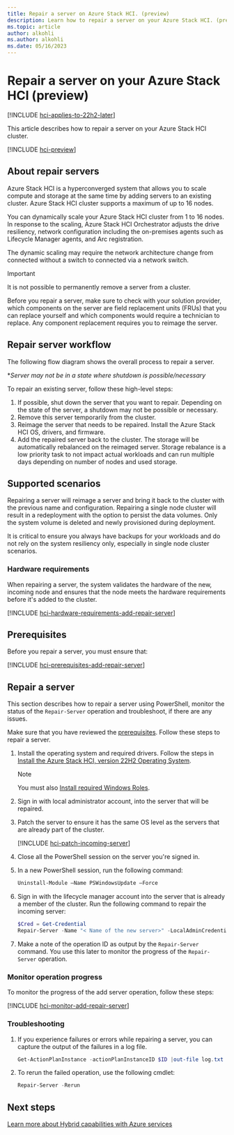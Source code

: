```yaml
---
title: Repair a server on Azure Stack HCI. (preview)
description: Learn how to repair a server on your Azure Stack HCI. (preview)
ms.topic: article
author: alkohli
ms.author: alkohli
ms.date: 05/16/2023
---
```


# Repair a server on your Azure Stack HCI (preview)

[!INCLUDE [hci-applies-to-22h2-later](../../includes/hci-applies-to-22h2-later.md)]

This article describes how to repair a server on your Azure Stack HCI cluster.

[!INCLUDE [hci-preview](../../includes/hci-preview.md)]

## About repair servers

Azure Stack HCI is a hyperconverged system that allows you to scale compute and storage at the same time by adding servers to an existing cluster. Azure Stack HCI cluster supports a maximum of up to 16 nodes.

You can dynamically scale your Azure Stack HCI cluster from 1 to 16 nodes. In response to the scaling, Azure Stack HCI Orchestrator adjusts the drive resiliency, network configuration including the on-premises agents such as Lifecycle Manager agents, and Arc registration.

The dynamic scaling may require the network architecture change from connected without a switch to connected via a network switch.

> [!IMPORTANT]
> It is not possible to permanently remove a server from a cluster.

Before you repair a server, make sure to check with your solution provider, which components on the server are field replacement units (FRUs) that you can replace yourself and which components would require a technician to replace. Any component replacement requires you to reimage the server.

## Repair server workflow

The following flow diagram shows the overall process to repair a server.

<!--![Diagram illustrating the repair server process](media/5c6250989cdee68489da5846900a2494.png)-->

\**Server may not be in a state where shutdown is possible/necessary*

To repair an existing server, follow these high-level steps:

1. If possible, shut down the server that you want to repair. Depending on the state of the server, a shutdown may not be possible or necessary.
1. Remove this server temporarily from the cluster.
1. Reimage the server that needs to be repaired. Install the Azure Stack HCI OS, drivers, and firmware.
1. Add the repaired server back to the cluster. The storage will be automatically rebalanced on the reimaged server. Storage rebalance is a low priority task to not impact actual workloads and can run multiple days depending on number of nodes and used storage.


## Supported scenarios

Repairing a server will reimage a server and bring it back to the cluster with the previous name and configuration. Repairing a single node cluster will result in a redeployment with the option to persist the data volumes. Only the system volume is deleted and newly provisioned during deployment.

It is critical to ensure you always have backups for your workloads and do not rely on the system resiliency only, especially in single node cluster scenarios.

### Hardware requirements

When repairing a server, the system validates the hardware of the new, incoming node and ensures that the node meets the hardware requirements before it's added to the cluster.

[!INCLUDE [hci-hardware-requirements-add-repair-server](../../includes/hci-hardware-requirements-add-repair-server.md)]

## Prerequisites

Before you repair a server, you must ensure that:

[!INCLUDE [hci-prerequisites-add-repair-server](../../includes/hci-prerequisites-add-repair-server.md)]

## Repair a server

This section describes how to repair a server using PowerShell, monitor the status of the `Repair-Server` operation and troubleshoot, if there are any issues.

Make sure that you have reviewed the [prerequisites](#prerequisites). Follow these steps to repair a server.

1. Install the operating system and required drivers. Follow the steps in [Install the Azure Stack HCI, version 22H2 Operating System](../deploy/deployment-tool-install-os.md).

    > [!NOTE]
    > You must also [Install required Windows Roles](../deploy/deployment-tool-install-os.md#install-required-windows-roles).

1. Sign in with local administrator account, into the server that will be repaired.
1. Patch the server to ensure it has the same OS level as the servers that are already part of the cluster.

    [!INCLUDE [hci-patch-incoming-server](../../includes/hci-patch-incoming-server.md)]

1. Close all the PowerShell session on the server you're signed in.
1. In a new PowerShell session, run the following command:

    ```powershell
    Uninstall-Module –Name PSWindowsUpdate –Force
    ```

1. Sign in with the lifecycle manager account into the server that is already a member of the cluster. Run the following command to repair the incoming server:

    ```powershell
    $Cred = Get-Credential 
    Repair-Server -Name "< Name of the new server>" -LocalAdminCredential $Cred
    ```

1. Make a note of the operation ID as output by the `Repair-Server` command. You use this later to monitor the progress of the `Repair-Server` operation.

### Monitor operation progress

To monitor the progress of the add server operation, follow these steps:

[!INCLUDE [hci-monitor-add-repair-server](../../includes/hci-monitor-add-repair-server.md)]

### Troubleshooting

1. If you experience failures or errors while repairing a server, you can capture the output of the failures in a log file.

    ```powershell
    Get-ActionPlanInstance -actionPlanInstanceID $ID |out-file log.txt
    ```

1. To rerun the failed operation, use the following cmdlet:

    ```powershell
    Repair-Server -Rerun
    ```


## Next steps

[Learn more about Hybrid capabilities with Azure services](../hybrid-capabilities-with-azure-services.md)
